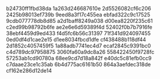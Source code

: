 b24730ff1fbd38da
1a263d246687610e
2d5526082cf6c206
2425b98013ef739b
9eed8a3f17c455ea
ebfad322c9c17525
9cdb077778db8d85
a2d1baff8249a038
d00ea8220f235c61
c2ed99b98792b6fe
ae2e6e6d59389f4d
52402f0b7b7916fe
38ebf4459d9ed433
f4d5fc6b56c31397
71f341d924097455
0ed0df4d1cae2e15
d1ee8034fbcd1dfe
cf438488b118df44
2d1852c4057459f5
1a88adb7741ec4d7
ecaf2845c9391bc0
c4d789dc97958875
3060fa60a9dc8a26
558422450f9728fc
57253ab1cd90780a
68ee9cd7d18a842f
e40dc5c81efb0cc9
c7daae23ce1c35ab
6b4d775ac6161b50
864a3aefdec318de
cf162e286d12de14
